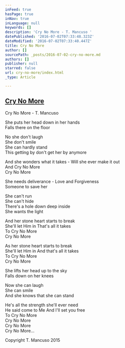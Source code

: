 ```yaml
---
inFeed: true
hasPage: true
inNav: true
inLanguage: null
keywords: []
description: 'Cry No More - T. Mancuso '
datePublished: '2016-07-02T07:33:48.323Z'
dateModified: '2016-07-02T07:33:40.447Z'
title: Cry No More
author: []
sourcePath: _posts/2016-07-02-cry-no-more.md
authors: []
publisher: null
starred: false
url: cry-no-more/index.html
_type: Article

---
```

## [Cry No More][0]

Cry No More - T. Mancuso 

She puts her head down in her hands   
Falls there on the floor 

No she don't laugh   
She don't smile   
She can hardly stand   
This getting by don't get her by anymore

And she wonders what it takes - Will she ever make it out   
And Cry No More   
Cry No More 

She needs deliverance - Love and Forgiveness   
Someone to save her 

She can't run   
She can't hide   
There's a hole down deep inside   
She wants the light 

And her stone heart starts to break   
She'll let Him in That's all it takes   
To Cry No More   
Cry No More 

As her stone heart starts to break   
She'll let Him in And that's all it takes   
To Cry No More   
Cry No More 

She lifts her head up to the sky   
Falls down on her knees 

Now she can laugh   
She can smile   
And she knows that she can stand 

He's all the strength she'll ever need   
He said come to Me And I'll set you free   
To Cry No More   
Cry No More   
Cry No More   
Cry No More... 

Copyright T. Mancuso 2015

[0]: https://www.reverbnation.com/steadfast/song/24398640-cry-no-more